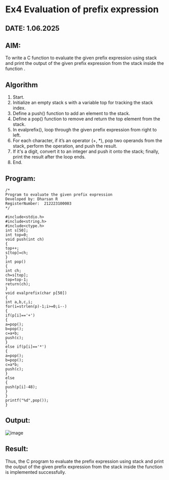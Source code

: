 # Ex4 Evaluation of prefix expression
## DATE: 1.06.2025
## AIM:
To write a C function to evaluate the given prefix expression using stack and print the output of the given prefix expression from the stack inside the function . 

## Algorithm

1. Start.
2. Initialize an empty stack s with a variable top for tracking the stack index.
3. Define a push() function to add an element to the stack.
4. Define a pop() function to remove and return the top element from the stack.
5. In evalprefix(), loop through the given prefix expression from right to left.
6. For each character, if it’s an operator (+, *), pop two operands from the stack, perform the operation, and push the result.
7. If it's a digit, convert it to an integer and push it onto the stack; finally, print the result after the loop ends.
8. End.

## Program:
```
/*
Program to evaluate the given prefix expression
Developed by: Dharsan R
RegisterNumber:  212223100003
*/

#include<stdio.h> 
#include<string.h> 
#include<ctype.h> 
int s[50]; 
int top=0; 
void push(int ch) 
{ 
top++; 
s[top]=ch; 
}  
int pop() 
{ 
int ch; 
ch=s[top]; 
top=top-1; 
return(ch); 
}
void evalprefix(char p[50]) 
{ 
int a,b,c,i; 
for(i=strlen(p)-1;i>=0;i--) 
{ 
if(p[i]=='+') 
{ 
a=pop(); 
b=pop(); 
c=a+b; 
push(c); 
} 
else if(p[i]=='*') 
{ 
a=pop(); 
b=pop(); 
c=a*b; 
push(c); 
} 
else 
{ 
push(p[i]-48); 
} 
} 
printf("%d",pop()); 
} 

```

## Output:

![image](https://github.com/user-attachments/assets/1ff7bda8-e23e-4ef2-83ad-a172714e7179)


## Result:
Thus, the C program to evaluate the prefix expression using stack and print the output of the given prefix expression from the stack inside the function is implemented successfully.
